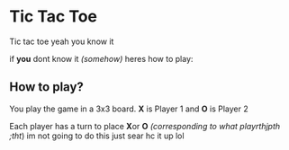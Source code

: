 # Tic Tac Toe
Tic tac toe yeah you know it

if **you** dont know it *(somehow)* heres how to play:
## How to play?
You play the game in a 3x3 board.
**X** is Player 1 and **O** is Player 2

Each player has a turn to place **X**or **O** *(corresponding to what playrthjpth ;tht*)
im not going to do this just sear hc it up lol
